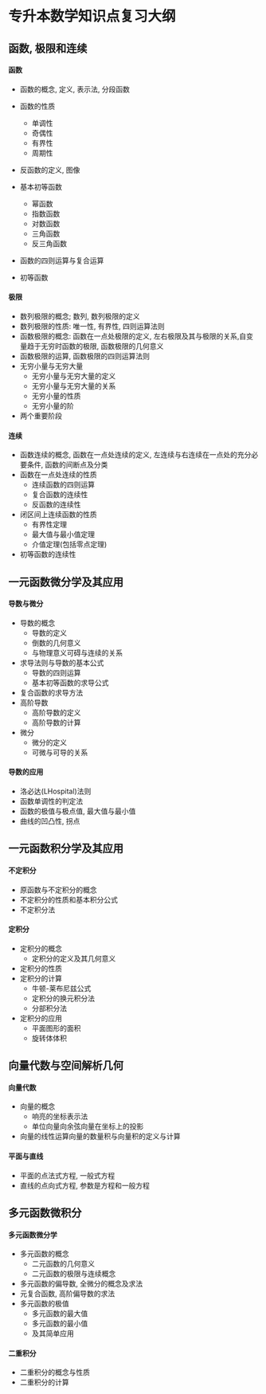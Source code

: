 # 专升本数学知识点复习大纲

## 函数, 极限和连续
#### 函数
- 函数的概念, 定义, 表示法, 分段函数
- 函数的性质
	- 单调性  
	- 奇偶性  
	- 有界性  
	- 周期性

- 反函数的定义, 图像
- 基本初等函数
	- 幂函数  
	- 指数函数  
	- 对数函数  
	- 三角函数  
	- 反三角函数
- 函数的四则运算与复合运算
- 初等函数
#### 极限
- 数列极限的概念; 数列, 数列极限的定义
- 数列极限的性质: 唯一性, 有界性, 四则运算法则
- 函数极限的概念: 函数在一点处极限的定义, 左右极限及其与极限的关系,自变量趋于无穷时函数的极限, 函数极限的几何意义
- 函数极限的运算, 函数极限的四则运算法则
- 无穷小量与无穷大量
	- 无穷小量与无穷大量的定义  
	- 无穷小量与无穷大量的关系  
	- 无穷小量的性质  
	- 无穷小量的阶  
- 两个重要阶段
#### 连续
- 函数连续的概念, 函数在一点处连续的定义, 左连续与右连续在一点处的充分必要条件, 函数的间断点及分类
- 函数在一点处连续的性质
	- 连续函数的四则运算  
	- 复合函数的连续性  
	- 反函数的连续性  
- 闭区间上连续函数的性质
	- 有界性定理  
	- 最大值与最小值定理  
	- 介值定理(包括零点定理)
- 初等函数的连续性

## 一元函数微分学及其应用
#### 导数与微分
- 导数的概念
	- 导数的定义
	- 倒数的几何意义
	- 与物理意义可碍与连续的关系
- 求导法则与导数的基本公式
	- 导数的四则运算
	- 基本初等函数的求导公式
- 复合函数的求导方法
- 高阶导数
	- 高阶导数的定义
	- 高阶导数的计算
- 微分
	- 微分的定义
	- 可微与可导的关系
#### 导数的应用
- 洛必达(LHospital)法则
- 函数单调性的判定法
- 函数的极值与极点值, 最大值与最小值
- 曲线的凹凸性, 拐点

## 一元函数积分学及其应用
#### 不定积分
- 原函数与不定积分的概念
- 不定积分的性质和基本积分公式
- 不定积分法
#### 定积分
- 定积分的概念
	- 定积分的定义及其几何意义
- 定积分的性质
- 定积分的计算
	- 牛顿-莱布尼兹公式
	- 定积分的换元积分法
	- 分部积分法
- 定积分的应用
	- 平面图形的面积
	- 旋转体体积

## 向量代数与空间解析几何
#### 向量代数
- 向量的概念
	- 响亮的坐标表示法
	- 单位向量向余弦向量在坐标上的投影
- 向量的线性运算向量的数量积与向量积的定义与计算
#### 平面与直线
- 平面的点法式方程, 一般式方程
- 直线的点向式方程, 参数是方程和一般方程

## 多元函数微积分
#### 多元函数微分学
- 多元函数的概念
	- 二元函数的几何意义
	- 二元函数的极限与连续概念
- 多元函数的偏导数, 全微分的概念及求法
- 元复合函数, 高阶偏导数的求法
- 多元函数的极值
	- 多元函数的最大值
	- 多元函数的最小值
	- 及其简单应用
#### 二重积分
- 二重积分的概念与性质
- 二重积分的计算


